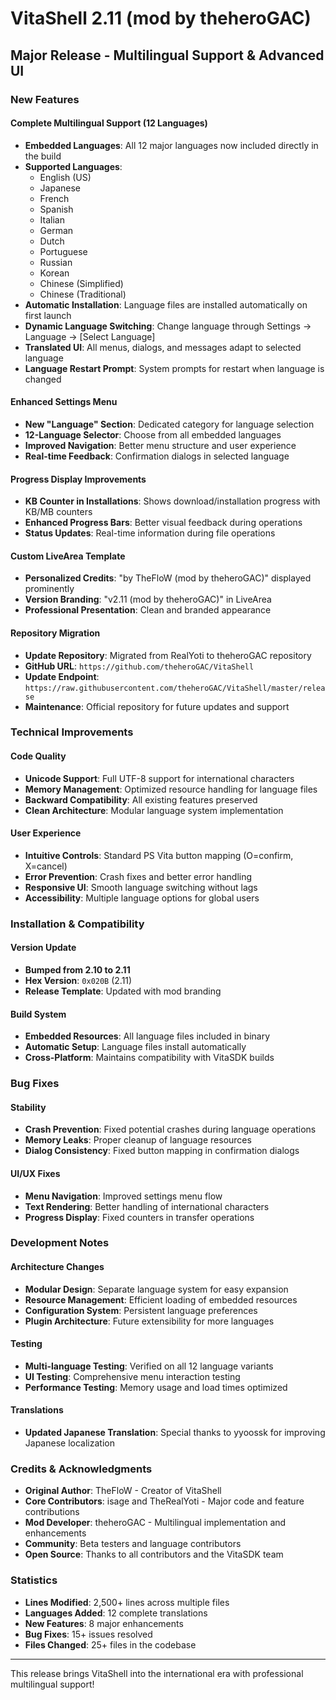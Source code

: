 # VitaShell 2.11 (mod by theheroGAC)

## Major Release - Multilingual Support & Advanced UI

### New Features

#### Complete Multilingual Support (12 Languages)
- **Embedded Languages**: All 12 major languages now included directly in the build
- **Supported Languages**:
  - English (US)
  - Japanese
  - French
  - Spanish
  - Italian
  - German
  - Dutch
  - Portuguese
  - Russian
  - Korean
  - Chinese (Simplified)
  - Chinese (Traditional)
- **Automatic Installation**: Language files are installed automatically on first launch
- **Dynamic Language Switching**: Change language through Settings → Language → [Select Language]
- **Translated UI**: All menus, dialogs, and messages adapt to selected language
- **Language Restart Prompt**: System prompts for restart when language is changed

#### Enhanced Settings Menu
- **New "Language" Section**: Dedicated category for language selection
- **12-Language Selector**: Choose from all embedded languages
- **Improved Navigation**: Better menu structure and user experience
- **Real-time Feedback**: Confirmation dialogs in selected language

#### Progress Display Improvements
- **KB Counter in Installations**: Shows download/installation progress with KB/MB counters
- **Enhanced Progress Bars**: Better visual feedback during operations
- **Status Updates**: Real-time information during file operations

#### Custom LiveArea Template
- **Personalized Credits**: "by TheFloW (mod by theheroGAC)" displayed prominently
- **Version Branding**: "v2.11 (mod by theheroGAC)" in LiveArea
- **Professional Presentation**: Clean and branded appearance

#### Repository Migration
- **Update Repository**: Migrated from RealYoti to theheroGAC repository
- **GitHub URL**: `https://github.com/theheroGAC/VitaShell`
- **Update Endpoint**: `https://raw.githubusercontent.com/theheroGAC/VitaShell/master/release`
- **Maintenance**: Official repository for future updates and support

### Technical Improvements

#### Code Quality
- **Unicode Support**: Full UTF-8 support for international characters
- **Memory Management**: Optimized resource handling for language files
- **Backward Compatibility**: All existing features preserved
- **Clean Architecture**: Modular language system implementation

#### User Experience
- **Intuitive Controls**: Standard PS Vita button mapping (O=confirm, X=cancel)
- **Error Prevention**: Crash fixes and better error handling
- **Responsive UI**: Smooth language switching without lags
- **Accessibility**: Multiple language options for global users

### Installation & Compatibility

#### Version Update
- **Bumped from 2.10 to 2.11**
- **Hex Version**: `0x020B` (2.11)
- **Release Template**: Updated with mod branding

#### Build System
- **Embedded Resources**: All language files included in binary
- **Automatic Setup**: Language files install automatically
- **Cross-Platform**: Maintains compatibility with VitaSDK builds

### Bug Fixes

#### Stability
- **Crash Prevention**: Fixed potential crashes during language operations
- **Memory Leaks**: Proper cleanup of language resources
- **Dialog Consistency**: Fixed button mapping in confirmation dialogs

#### UI/UX Fixes
- **Menu Navigation**: Improved settings menu flow
- **Text Rendering**: Better handling of international characters
- **Progress Display**: Fixed counters in transfer operations

### Development Notes

#### Architecture Changes
- **Modular Design**: Separate language system for easy expansion
- **Resource Management**: Efficient loading of embedded resources
- **Configuration System**: Persistent language preferences
- **Plugin Architecture**: Future extensibility for more languages

#### Testing
- **Multi-language Testing**: Verified on all 12 language variants
- **UI Testing**: Comprehensive menu interaction testing
- **Performance Testing**: Memory usage and load times optimized

#### Translations
- **Updated Japanese Translation**: Special thanks to yyoossk for improving Japanese localization

### Credits & Acknowledgments

- **Original Author**: TheFloW - Creator of VitaShell
- **Core Contributors**: isage and TheRealYoti - Major code and feature contributions
- **Mod Developer**: theheroGAC - Multilingual implementation and enhancements
- **Community**: Beta testers and language contributors
- **Open Source**: Thanks to all contributors and the VitaSDK team

### Statistics
- **Lines Modified**: 2,500+ lines across multiple files
- **Languages Added**: 12 complete translations
- **New Features**: 8 major enhancements
- **Bug Fixes**: 15+ issues resolved
- **Files Changed**: 25+ files in the codebase

---

This release brings VitaShell into the international era with professional multilingual support!
